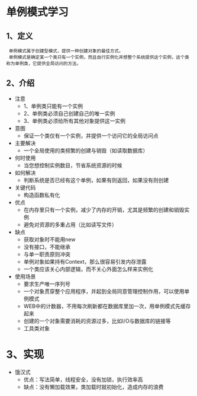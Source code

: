 # 单例模式学习


## 1、定义
     单例模式属于创建型模式，提供一种创建对象的最佳方式。
     单例模式是确定某一个类只有一个实例，而且自行实例化并想整个系统提供这个实例，这个类称为单例类，它提供全局访问的方法。
## 2、介绍
* 注意
    * 1、单例类只能有一个实例
    * 2、单例类必须自己创建自己的唯一实例
    * 3、单例类必须给所有其他对象提供这一实例
* 意图
    * 保证一个类仅有一个实例，并提供一个访问它的全局访问点
* 主要解决
    * 一个全局使用的类频繁的创建与销毁（如读取数据库）
* 何时使用
    * 当您想控制实例数目，节省系统资源的时候
* 如何解决
    * 判断系统是否已经有这个单例，如果有则返回，如果没有则创建
* 关键代码
    * 构造函数私有化
* 优点
    * 在内存里只有一个实例，减少了内存的开销，尤其是频繁的创建和销毁实例
    * 避免对资源的多重占用（比如读写文件）
* 缺点
    * 获取对象时不能用new
    * 没有接口，不能继承
    * 与单一职责原则冲突
    * 单例对象如果持有Context，那么很容易引发内存泄露
    * 一个类应该关心内部逻辑，而不关心外面怎么样来实例化
* 使用场景
    * 要求生产唯一序列号
    * 一个对象贯穿整个应用程序，并起到全局同意管理控制作用，可以使用单例模式
    * WEB中的计数器，不用每次刷新都在数据库里加一次，用单例模式先缓存起来
    * 创建的一个对象需要消耗的资源过多，比如I/O与数据库的链接等
    * 工具类对象
# 3、实现
* 饿汉式
    * 优点：写法简单，线程安全，没有加锁，执行效率高
    * 缺点：没有懒加载效果，类加载时就初始化，造成内存的浪费
    

